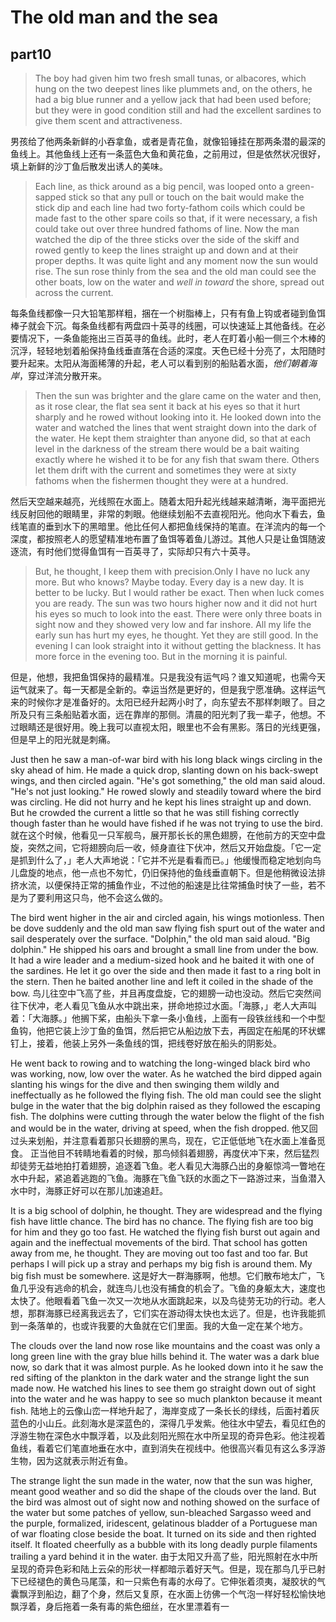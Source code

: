 # The old man and the sea
## part10

>The boy had given him two fresh small tunas, or albacores, which hung on the two deepest lines like plummets and, on the others, he had a big blue runner and a yellow jack that had been used before; but they were in good condition still and had the excellent sardines to give them scent and attractiveness.

男孩给了他两条新鲜的小吞拿鱼，或者是青花鱼，就像铅锤挂在那两条潜的最深的鱼线上。其他鱼线上还有一条蓝色大鱼和黄花鱼，之前用过，但是依然状况很好，填上新鲜的沙丁鱼后散发出诱人的美味。

>Each line, as thick around as a big pencil, was looped onto a green-sapped stick so that any pull or touch on the bait would make the stick dip and each line had two forty-fathom coils which could be made fast to the other spare coils so that, if it were necessary, a fish could take out over three hundred fathoms of line. Now the man watched the dip of the three sticks over the side of the skiff and rowed gently to keep the lines straight up and down and at their proper depths. It was quite light and any moment now the sun would rise. The sun rose thinly from the sea and the old man could see the other boats, low on the water and *well in toward*
 the shore, spread out across the current.

每条鱼线都像一只大铅笔那样粗，捆在一个树脂棒上，只有有鱼上钩或者碰到鱼饵棒子就会下沉。每条鱼线都有两盘四十英寻的线圈，可以快速延上其他备线。在必要情况下，一条鱼能拖出三百英寻的鱼线。此时，老人在盯着小船一侧三个木棒的沉浮，轻轻地划着船保持鱼线垂直落在合适的深度。天色已经十分亮了，太阳随时要升起来。太阳从海面稀薄的升起，老人可以看到别的船贴着水面，*他们朝着海岸*，穿过洋流分散开来。

>Then the sun was brighter and the glare came on the water and then, as it rose clear, the flat sea sent it back at his eyes so that it hurt sharply and he rowed without looking into it. He looked down into the water and watched the lines that went straight down into the dark of the water. He kept them straighter than anyone did, so that at each level in the darkness of the stream there would be a bait waiting exactly where he wished it to be for any fish that swam there. Others let them drift with the current and sometimes they were at sixty fathoms when the fishermen thought they were at a hundred.

然后天空越来越亮，光线照在水面上。随着太阳升起光线越来越清晰，海平面把光线反射回他的眼睛里，非常的刺眼。他继续划船不去直视阳光。他向水下看去，鱼线笔直的垂到水下的黑暗里。他比任何人都把鱼线保持的笔直。在洋流内的每一个深度，都按照老人的愿望精准地布置了鱼饵等着鱼儿游过。其他人只是让鱼饵随波逐流，有时他们觉得鱼饵有一百英寻了，实际却只有六十英寻。

>But, he thought, I keep them with precision.Only I have no luck any more. But who knows? Maybe today. Every day is a new day. It is better to be lucky. But I would rather be exact. Then when luck comes you are ready. The sun was two hours higher now and it did not hurt his eyes so much to look into the east. There were only three boats in sight now and they showed very low and far inshore. All my life the early sun has hurt my eyes, he thought. Yet they are still good. In the evening I can look straight into it without getting the blackness. It has more force in the evening too. But in the morning it is painful.

但是，他想，我把鱼饵保持的最精准。只是我没有运气吗？谁又知道呢，也需今天运气就来了。每一天都是全新的。幸运当然是更好的，但是我宁愿准确。这样运气来的时候你才是准备好的。太阳已经升起两小时了，向东望去不那样刺眼了。目之所及只有三条船贴着水面，远在靠岸的那侧。清晨的阳光刺了我一辈子，他想。不过眼睛还是很好用。晚上我可以直视太阳，眼里也不会有黑影。落日的光线更强，但是早上的阳光就是刺痛。



Just then he saw a man-of-war bird with his long black wings circling in the sky ahead of him. He made a quick drop, slanting down on his back-swept wings, and then circled again. "He's got something," the old man said aloud. "He's not just looking." He rowed slowly and steadily toward where the bird was circling. He did not hurry and he kept his lines straight up and down. But he crowded the current a little so that he was still fishing correctly though faster than he would have fished if he was not trying to use the bird.
就在这个时候，他看见一只军舰鸟，展开那长长的黑色翅膀，在他前方的天空中盘旋，突然之间，它将翅膀向后一收，倾身直往下伏冲，然后又开始盘旋。「它一定是抓到什么了，」老人大声地说：「它并不光是看看而已。」他缓慢而稳定地划向鸟儿盘旋的地点，他一点也不匆忙，仍旧保持他的鱼线垂直朝下。但是他稍微设法排挤水流，以便保持正常的捕鱼作业，不过他的船速是比往常捕鱼时快了一些，若不是为了要利用这只鸟，他不会这么做的。

The bird went higher in the air and circled again, his wings motionless. Then be dove suddenly and the old man saw flying fish spurt out of the water and sail desperately over the surface. "Dolphin," the old man said aloud. "Big dolphin." He shipped his oars and brought a small line from under the bow. It had a wire leader and a medium-sized hook and he baited it with one of the sardines. He let it go over the side and then made it fast to a ring bolt in the stern. Then he baited another line and left it coiled in the shade of the bow.
鸟儿往空中飞高了些，并且再度盘旋，它的翅膀一动也没动。然后它突然间往下伏冲，老人看见飞鱼从水中跳出来，拼命地掠过水面。「海豚，」老人大声叫着：「大海豚。」他搁下桨，由船头下拿一条小鱼线，上面有一段铁丝线和一个中型鱼钩，他把它装上沙丁鱼的鱼饵，然后把它从船边放下去，再固定在船尾的环状螺钉上，接着，他装上另外一条鱼线的饵，把线卷好放在船头的阴影处。

He went back to rowing and to watching the long-winged black bird who was working, now, low over the water. As he watched the bird dipped again slanting his wings for the dive and then swinging them wildly and ineffectually as he followed the flying fish. The old man could see the slight bulge in the water that the big dolphin raised as they followed the escaping fish. The dolphins were cutting through the water below the flight of the fish and would be in the water, driving at speed, when the fish dropped.
他又回过头来划船，并注意看着那只长翅膀的黑鸟，现在，它正低低地飞在水面上准备觅食。
正当他目不转睛地看着的时候，那鸟倾斜着翅膀，再度伏冲下来，然后猛烈却徒劳无益地拍打着翅膀，追逐着飞鱼。老人看见大海豚凸出的身躯惊鸿一瞥地在水中升起，紧追着逃跑的飞鱼。海豚在飞鱼飞跃的水面之下一路游过来，当鱼潜入水中时，海豚正好可以在那儿加速追赶。

It is a big school of dolphin, he thought. They are widespread and the flying fish have little chance. The bird has no chance. The flying fish are too big for him and they go too fast. He watched the flying fish burst out again and again and the ineffectual movements of the bird. That school has gotten away from me, he thought. They are moving out too fast and too far. But perhaps I will pick up a stray and perhaps my big fish is around them. My big fish must be somewhere.
这是好大一群海豚啊，他想。它们散布地太广，飞鱼几乎没有逃命的机会，就连鸟儿也没有捕食的机会了。飞鱼的身躯太大，速度也太快了。他眼看着飞鱼一次又一次地从水面跳起来，以及鸟徒劳无功的行动。老人想，那群海豚已经离我远去了，它们实在游动得太快也太远了。但是，也许我能抓到一条落单的，也或许我要的大鱼就在它们里面。我的大鱼一定在某个地方。

The clouds over the land now rose like mountains and the coast was only a long green line with the gray blue hills behind it. The water was a dark blue now, so dark that it was almost purple. As he looked down into it he saw the red sifting of the plankton in the dark water and the strange light the sun made now. He watched his lines to see them go straight down out of sight into the water and he was happy to see so much plankton because it meant fish.
陆地上的云像山峦一样地升起了，海岸变成了一条长长的绿线，后面衬着灰蓝色的小山丘。此刻海水是深蓝色的，深得几乎发紫。他往水中望去，看见红色的浮游生物在深色水中飘浮着，以及此刻阳光照在水中所呈现的奇异色彩。他注视着鱼线，看着它们笔直地垂在水中，直到消失在视线中。他很高兴看见有这么多浮游生物，因为这就表示附近有鱼。

The strange light the sun made in the water, now that the sun was higher, meant good weather and so did the shape of the clouds over the land. But the bird was almost out of sight now and nothing showed on the surface of the water but some patches of yellow, sun-bleached Sargasso weed and the purple, formalized, iridescent, gelatinous bladder of a Portuguese man of war floating close beside the boat. It turned on its side and then righted itself. It floated cheerfully as a bubble with its long deadly purple filaments trailing a yard behind it in the water.
由于太阳又升高了些，阳光照射在水中所呈现的奇异色彩和陆上云朵的形状一样都暗示着好天气。但是，现在那鸟几乎已射下已经褪色的黄色马尾藻，和一只紫色有毒的水母了。它伸张着须夷，凝胶状的气囊飘浮到船边，翻了个身，然后又复原，在水面上彷佛一个气泡一样好轻松愉快地飘浮着，身后拖着一条有毒的紫色细丝，在水里漂着有一
